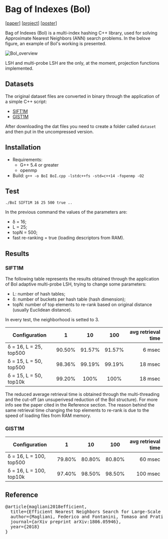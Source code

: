 # Bag of Indexes (BoI)

[[paper](https://arxiv.org/abs/1806.05946)] [[project](http://implab.ce.unipr.it/?page_id=787)] [[poster](http://implab.ce.unipr.it/wp-content/uploads/2018/07/conference_poster_6.pdf)]

Bag of Indexes (BoI) is a multi-index hashing C++ library, used for solving Approximate Nearest Neighbors (ANN) search problems. In the belove figure, an example of BoI's working is presented.

![BoI_overview](http://implab.ce.unipr.it/wp-content/uploads/2018/06/BoI.png)

LSH and multi-probe LSH are the only, at the moment, projection functions implemented.

## Datasets
The original dataset files are converted in binary through the application of a simple C++ script:
- [SIFT1M](https://drive.google.com/open?id=1w7doJHujhINbR6HXF73_H-udlxL5btiI)
- [GIST1M](https://drive.google.com/open?id=13gnQlNUCdSIdnpZYDr3MUMp4vHQiyo4L) 

After downloading the dat files you need to create a folder called `dataset ` and then put in the uncompressed version.

## Installation
* Requirements:
  * G++ 5.4 or greater
  * openmp
* Build:
` g++ -o BoI BoI.cpp -lstdc++fs -std=c++14 -fopenmp -O2 `

## Test
` ./BoI SIFT1M 16 25 500 true .. `

In the previous command the values of the parameters are:
* δ = 16;
* L = 25;
* topN = 500;
* fast re-ranking = true (loading descriptors from RAM).

## Results

### SIFT1M
The following table represents the results obtained through the application of BoI adaptive multi-probe LSH, trying to change some parameters: 
 * L: number of hash tables;
 * δ: number of buckets per hash table (hash dimension);
 * topN: number of top elements to re-rank based on original distance (usually Euclidean distance).
 
 In every test, the neighborhood is setted to 3.

| Configuration        | 1           | 10  | 100 | avg retrieval time |
| ------------- |:-------------:| :-----:| :---:| ---------:|
| δ = 16, L = 25, top500 | 90.50%   | 91.57% | 91.57% | 6 msec |
| δ = 15, L = 50, top500 | 98.36%   | 99.19% | 99.19% | 18 msec |
| δ = 15, L = 50, top10k | 99.20%   | 100%   | 100%   | 18 msec |

The reduced average retrieval time is obtained through the multi-threading and the cut-off (an unsuperivesd reduction of the BoI structure). For more info see the paper cited in the Reference section.
The reason behind the same retrieval time changing the top elements to re-rank is due to the speed of loading files from RAM memory.

### GIST1M

| Configuration        | 1           | 10  | 100 | avg retrieval time |
| ------------- |:-------------:| :-----:| :---:| ---------:|
| δ = 16, L = 100, top500 | 79.80%   | 80.80% | 80.80% | 60 msec |
| δ = 16, L = 100, top10k | 97.40%   | 98.50%   | 98.50%   | 100 msec |


## Reference

<pre>@article{magliani2018efficient,
  title={Efficient Nearest Neighbors Search for Large-Scale Landmark Recognition},
  author={Magliani, Federico and Fontanini, Tomaso and Prati, Andrea},
  journal={arXiv preprint arXiv:1806.05946},
  year={2018}
}</pre>
